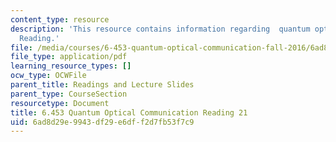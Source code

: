 ```yaml
---
content_type: resource
description: 'This resource contains information regarding  quantum optical communication:
  Reading.'
file: /media/courses/6-453-quantum-optical-communication-fall-2016/6ad8d29e9943df29e6dff2d7fb53f7c9_MIT6_453F16_Lect21_Notes.pdf
file_type: application/pdf
learning_resource_types: []
ocw_type: OCWFile
parent_title: Readings and Lecture Slides
parent_type: CourseSection
resourcetype: Document
title: 6.453 Quantum Optical Communication Reading 21
uid: 6ad8d29e-9943-df29-e6df-f2d7fb53f7c9
---
```


